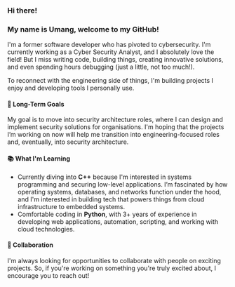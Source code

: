 ### Hi there!
### My name is Umang, welcome to my GitHub!

I'm a former software developer who has pivoted to cybersecurity. I'm currently working as a Cyber Security Analyst, and I absolutely love the field! But I miss writing code, building things, creating innovative solutions, and even spending hours debugging (just a little, not too much!).

To reconnect with the engineering side of things, I'm building projects I enjoy and developing tools I personally use.

#### 🔭 Long-Term Goals
My goal is to move into security architecture roles, where I can design and implement security solutions for organisations. I'm hoping that the projects I’m working on now will help me transition into engineering-focused roles and, eventually, into security architecture.

#### 📚 What I'm Learning
- Currently diving into **C++** because I'm interested in systems programming and securing low-level applications. I’m fascinated by how operating systems, databases, and networks function under the hood, and I'm interested in building tech that powers things from cloud infrastructure to embedded systems.
- Comfortable coding in **Python**, with 3+ years of experience in developing web applications, automation, scripting, and working with cloud technologies.

#### 🤝 Collaboration
I'm always looking for opportunities to collaborate with people on exciting projects. So, if you're working on something you're truly excited about, I encourage you to reach out!
